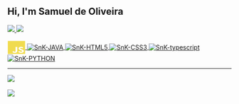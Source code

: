 ## Hi, I'm Samuel de Oliveira

<div>
    <a href="https://github.com/0L1V31R">
    <img height="180em" src="https://github-readme-stats.vercel.app/api?username=0L1V31R&show_icons=true&theme=dracula&include_all_comits=true&count_private=true"/>
    <img height="180em" src="https://github-readme-stats.vercel.app/api/top-langs/?username=0L1V31R&&layout=compact&langs_count=16&theme=dracula"/>
</div>

<div style="display: inline_block">
<br>
<img align="center" alt="SnK-Js" height="30" width="40" src="https://raw.githubusercontent.com/devicons/devicon/master/icons/javascript/javascript-plain.svg"/>

<img align="center" alt="SnK-JAVA" height="30" width="40"  src="https://cdn.jsdelivr.net/gh/devicons/devicon/icons/java/java-original.svg"/>

<img align="center" alt="SnK-HTML5" height="30" width="40" src="https://cdn.jsdelivr.net/gh/devicons/devicon/icons/html5/html5-original.svg"/>

 <img align="center" alt="SnK-CSS3" height="30" width="40" src="https://cdn.jsdelivr.net/gh/devicons/devicon/icons/css3/css3-original.svg"/>

  <img align="center" alt="SnK-typescript" height="30" width="40"  src="https://cdn.jsdelivr.net/gh/devicons/devicon/icons/typescript/typescript-original.svg" />

   <img align="center" alt="SnK-PYTHON" height="30" width="40"   src="https://cdn.jsdelivr.net/gh/devicons/devicon/icons/python/python-original.svg" />
</div>

---

<div style="display: inline_block">

<a href="https://linkedin.com/in/saoliveira" target="_blank"><img src="https://img.shields.io/badge/-LinkedIn-%230077B5?style=flat&logo=linkedin&logoColor=white" target="_blank"/></a>

<a href="https://instagram.com/samuel_eng_eletrica" target="_blank"><img src="https://img.shields.io/badge/-Instagram-%23E4405F?style=flat&logo=instagram&logoColor=white" target="_blank"/></a>

</div>
